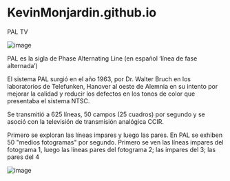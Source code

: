 # KevinMonjardin.github.io

PAL TV

![image](https://user-images.githubusercontent.com/95386762/191141610-b407f3df-c6cf-4053-a852-12940870c532.png)

PAL es la sigla de Phase Alternating Line (en español ‘línea de fase alternada’)

El sistema PAL surgió en el año 1963, por Dr. Walter Bruch en los laboratorios de Telefunken, Hanover al oeste de Alemnia en su intento por mejorar la calidad y reducir los defectos en los tonos de color que presentaba el sistema NTSC.

Se transmitió a 625 líneas, 50 campos (25 cuadros) por segundo y se asoció con la televisión de transmisión analógica CCIR.

Primero se exploran las líneas impares y luego las pares. En PAL se exhiben 50 "medios fotogramas" por segundo. Primero se ven las líneas impares del fotograma 1, luego las líneas pares del fotograma 2; las impares del 3; las pares del 4

![image](https://user-images.githubusercontent.com/95386762/191141718-b0297466-d272-4b4c-ad63-92bec025a0d2.png)

